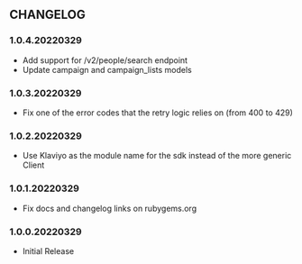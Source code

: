## CHANGELOG

### 1.0.4.20220329
* Add support for /v2/people/search endpoint
* Update campaign and campaign_lists models

### 1.0.3.20220329
* Fix one of the error codes that the retry logic relies on (from 400 to 429)

### 1.0.2.20220329
* Use Klaviyo as the module name for the sdk instead of the more generic Client

### 1.0.1.20220329
* Fix docs and changelog links on rubygems.org

### 1.0.0.20220329


* Initial Release